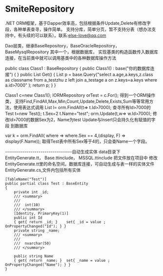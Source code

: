 # SmiteRepository
.NET ORM框架，基于Dapper效率高，包括根据条件Update,Delete有修改字段，各种单表查寻，操作简单。
支持分库，简单分页，暂不支持分表（想办法支持中，有头续的可以联系）。联系:else-love@qq.com

Dao层类，继承BaseRepository，BaseOracleRepository，BaseMysqlRepository  其中一个，根据数据库，
实现基类的构造函数传入数据库连接，在当前类中就可以调用基类中的各种数据库操作方法

public class Class1 : BaseRepository
  {
            public Class1() : base("你的数据库连接") { }
             public List<viewT> Get()
            {
                List<viewT> p = base.Query<viewT>("select a.age,a.keys,z.class as classname from a_testzhu z left join  a_testage a on z.keys=a.keys where a.id>7000" );
                return p;
            }
}

Class1 c=new Class1(); 
IORMRepository<Test> orTest = c.For<Test>();  得到一个ORM操作类，
支持Find,FindAll,Max,Min,Count,Update,Delete,Exists,Sum等等常用方法，使用表达式调用 
List<Test> l= orm.FindAll(t=> t.Id>7000); 查寻所有Id>7000的
Test t=new Test();
t.Sex=2
t.Name="test";
orm.Update(t,w=> w.Id>7000);  修改Id>7000的数据Sex为2，Name为test
Update与Insert只会持久化有赋值的字段 到数据库

 var k = orm.FindAll( where => where.Sex == 4,(display, F) => display(F.Name)); 取得Test表中所有Sex等于4的，只会查Name一个字段。
 
 
 ----------------------------------自动生成实体 data目录下
 EntityGenerate.tt， Base.ttinclude， MSSQL.ttinclude 把文件放在项目中
 修改EntityGenerate.tt里的命名空间，数据库连接，可自动生成与表一样的实体文件EntityGenerate.cs,文件内包括所有实体
 
  
 	[TableName("Test")]
	public partial class Test : BaseEntity
	{
		private int _id;
		/// <summary>
		/// 
		///  int(10) 
		/// </summary>
		[Identity, PrimaryKey(1)] 
		public int Id
		{ get{ return _id; } 	set{ _id = value ;  OnPropertyChanged("Id"); } }
		private string _name;
		/// <summary>
		/// 
		///  nvarchar(50)
		/// </summary>

		public string Name
		{ get{ return _name; } 	set{ _name = value ;  OnPropertyChanged("Name"); } }
	}
